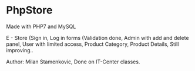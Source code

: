 # PhpStore

Made with PHP7 and MySQL

E - Store (Sign in, Log in forms (Validation done, Admin with add and delete panel, User with limited access, Product Category, Product Details, Still improving..

Author: Milan Stamenkovic,
Done on IT-Center classes. 
